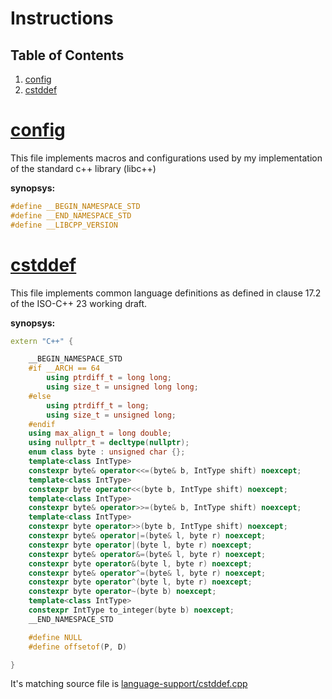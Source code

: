 # Instructions 
## Table of Contents
1. [config](#config)
2. [cstddef](#cstddef)

# [config](../../core-compiler-collection/libc++/include/config)

This file implements macros and configurations used by my implementation of the standard c++ library (libc++)

**synopsys:**

```c++
#define __BEGIN_NAMESPACE_STD
#define __END_NAMESPACE_STD
#define __LIBCPP_VERSION
 ```

# [cstddef](../../core-compiler-collection/libc++/include/cstddef)

This file implements common language definitions as defined in clause 17.2 of the ISO-C++ 23 working draft.

**synopsys:**

```c++
extern "C++" {

	__BEGIN_NAMESPACE_STD
	#if __ARCH == 64
		using ptrdiff_t = long long;
		using size_t = unsigned long long;
	#else
		using ptrdiff_t = long;
		using size_t = unsigned long;
	#endif
	using max_align_t = long double;
	using nullptr_t = decltype(nullptr);
	enum class byte : unsigned char {};
	template<class IntType>
	constexpr byte& operator<<=(byte& b, IntType shift) noexcept;
	template<class IntType>
	constexpr byte operator<<(byte b, IntType shift) noexcept;
	template<class IntType>
	constexpr byte& operator>>=(byte& b, IntType shift) noexcept;
	template<class IntType>
	constexpr byte operator>>(byte b, IntType shift) noexcept;
	constexpr byte& operator|=(byte& l, byte r) noexcept;
	constexpr byte operator|(byte l, byte r) noexcept;
	constexpr byte& operator&=(byte& l, byte r) noexcept;
	constexpr byte operator&(byte l, byte r) noexcept;
	constexpr byte& operator^=(byte& l, byte r) noexcept;
	constexpr byte operator^(byte l, byte r) noexcept;
	constexpr byte operator~(byte b) noexcept;
	template<class IntType>
	constexpr IntType to_integer(byte b) noexcept;
	__END_NAMESPACE_STD

	#define NULL
	#define offsetof(P, D)

}
```

It's matching source file is [language-support/cstddef.cpp](../../core-compiler-collection/libc++/language-support/cstddef.cpp)
